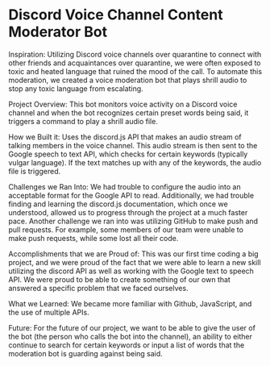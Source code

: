 # Discord Voice Channel Content Moderator Bot

Inspiration: 
Utilizing Discord voice channels over quarantine to connect with other friends and acquaintances over quarantine, we were often exposed to toxic and heated language that ruined the mood of the call. To automate this moderation, we created a voice moderation bot that plays shrill audio to stop any toxic language from escalating. 

Project Overview:
This bot monitors voice activity on a Discord voice channel and when the bot recognizes certain preset words being said, it triggers a command to play a shrill audio file. 

How we Built it:
Uses the discord.js API that makes an audio stream of talking members in the voice channel. This audio stream is then sent to the Google speech to text API, which checks for certain keywords (typically vulgar language). If the text matches up with any of the keywords, the audio file is triggered. 

Challenges we Ran Into:
We had trouble to configure the audio into an acceptable format for the Google API to read. Additionally, we had trouble finding and learning the discord.js documentation, which once we understood, allowed us to progress through the project at a much faster pace. Another challenge we ran into was utilizing GitHub to make push and pull requests. For example, some members of our team were unable to make push requests, while some lost all their code. 

Accomplishments that we are Proud of:
This was our first time coding a big project, and we were proud of the fact that we were able to learn a new skill utilizing the discord API as well as working with the Google text to speech API. We were proud to be able to create something of our own that answered a specific problem that we faced ourselves. 

What we Learned:
We became more familiar with Github, JavaScript, and the use of multiple APIs.

Future:
For the future of our project, we want to be able to give the user of the bot (the person who calls the bot into the channel), an ability to either continue to search for certain keywords or input a list of words that the moderation bot is guarding against being said. 
